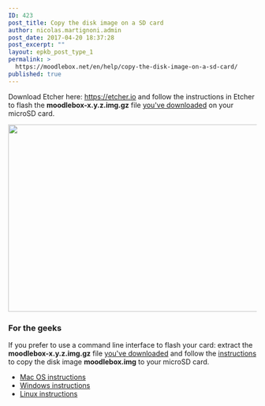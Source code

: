 ```yaml
---
ID: 423
post_title: Copy the disk image on a SD card
author: nicolas.martignoni.admin
post_date: 2017-04-20 18:37:28
post_excerpt: ""
layout: epkb_post_type_1
permalink: >
  https://moodlebox.net/en/help/copy-the-disk-image-on-a-sd-card/
published: true
---
```

Download Etcher here: <a href="https://etcher.io/" target="_blank">https://etcher.io</a> and follow the instructions in Etcher to flash the <strong>moodlebox-x.y.z.img.gz</strong> file <a href="https://moodlebox.net/en/help/download-the-disk-image/">you've downloaded</a> on your microSD card.

<img class="alignnone wp-image-361 size-full" src="https://moodlebox.net/en/wp-content/uploads/sites/3/2016/09/Etcher-copy.png" alt="" width="800" height="380" />
<h3>For the geeks</h3>
If you prefer to use a command line interface to flash your card: extract the <strong>moodlebox-x.y.z.img.gz</strong> file <a href="https://moodlebox.net/en/dl/">you've downloaded</a> and follow the <a href="https://www.raspberrypi.org/documentation/installation/installing-images/README.md" target="_blank">instructions</a> to copy the disk image <strong>moodlebox.img</strong> to your microSD card.
<ul>
 	<li><a href="https://www.raspberrypi.org/documentation/installation/installing-images/mac.md" target="_blank">Mac OS instructions</a></li>
 	<li><a href="https://www.raspberrypi.org/documentation/installation/installing-images/windows.md" target="_blank">Windows instructions</a></li>
 	<li><a href="https://www.raspberrypi.org/documentation/installation/installing-images/linux.md" target="_blank">Linux instructions</a></li>
</ul>